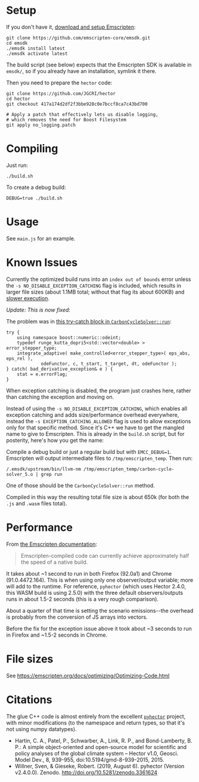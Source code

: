 # Setup

If you don't have it, [download and setup Emscripten](https://emscripten.org/docs/getting_started/downloads.html):

```
git clone https://github.com/emscripten-core/emsdk.git
cd emsdk
./emsdk install latest
./emsdk activate latest
```

The build script (see below) expects that the Emscripten SDK is available in `emsdk/`, so if you already have an installation, symlink it there.

Then you need to prepare the `hector` code:

```
git clone https://github.com/JGCRI/hector
cd hector
git checkout 417a174d2df2f3bbe928c0e7bccf8ca7c43bd700

# Apply a patch that effectively lets us disable logging,
# which removes the need for Boost Filesystem
git apply no_logging.patch
```

# Compiling

Just run:

```
./build.sh
```

To create a debug build:

```
DEBUG=true ./build.sh
```

# Usage

See `main.js` for an example.

# Known Issues

Currently the optimized build runs into an `index out of bounds` error unless the `-s NO_DISABLE_EXCEPTION_CATCHING` flag is included, which results in larger file sizes (about 1.1MB total; without that flag its about 600KB) and [slower execution](https://github.com/emscripten-core/emscripten/blob/main/src/settings.js#L647).

_Update: This is now fixed_:

The problem was in [this try-catch block in `CarbonCycleSolver::run`](https://github.com/JGCRI/hector/blob/73673ac230958ec8312c8a8061b9b96290e99efe/src/carbon-cycle-solver.cpp#L261):

```
try {
    using namespace boost::numeric::odeint;
    typedef runge_kutta_dopri5<std::vector<double> > error_stepper_type;
    integrate_adaptive( make_controlled<error_stepper_type>( eps_abs, eps_rel ),
             odeFunctor, c, t_start, t_target, dt, odeFunctor );
} catch( bad_derivative_exception& e ) {
    stat = e.errorFlag;
}
```

When exception catching is disabled, the program just crashes here, rather than catching the exception and moving on.

Instead of using the `-s NO_DISABLE_EXCEPTION_CATCHING`, which enables all exception catching and adds size/performance overhead everywhere, instead the `-s EXCEPTION_CATCHING_ALLOWED` flag is used to allow exceptions only for that specific method. Since it's C++ we have to get the mangled name to give to Emscripten. This is already in the `build.sh` script, but for posterity, here's how you get the name:

Compile a debug build or just a regular build but with `EMCC_DEBUG=1`. Emscripten will output intermediate files to `/tmp/emscripten_temp`. Then run:

```
/.emsdk/upstream/bin/llvm-nm /tmp/emscripten_temp/carbon-cycle-solver_5.o | grep run
```

One of those should be the `CarbonCycleSolver::run` method.

Compiled in this way the resulting total file size is about 650k (for both the `.js` and `.wasm` files total).

# Performance

From [the Emscripten documentation](https://emscripten.org/docs/optimizing/Optimizing-Code.html):

> Emscripten-compiled code can currently achieve approximately half the speed of a native build.

It takes about ~1 second to run in both Firefox (92.0a1) and Chrome (91.0.4472.164). This is when using only one observer/output variable; more will add to the runtime. For reference, `pyhector` (which uses Hector 2.4.0, this WASM build is using 2.5.0) with the three default observers/outputs runs in about 1.5-2 seconds (this is a very rough comparison).

About a quarter of that time is setting the scenario emissions--the overhead is probably from the conversion of JS arrays into vectors.

Before the fix for the exception issue above it took about ~3 seconds to run in Firefox and ~1.5-2 seconds in Chrome.

# File sizes

See <https://emscripten.org/docs/optimizing/Optimizing-Code.html>

# Citations

The glue C++ code is almost entirely from the excellent [`pyhector`](https://github.com/openclimatedata/pyhector) project, with minor modifications (to the namespace and return types, so that it's not using numpy datatypes).

- Hartin, C. A., Patel, P., Schwarber, A., Link, R. P., and Bond-Lamberty, B. P.: A simple object-oriented and open-source model for scientific and policy analyses of the global climate system – Hector v1.0, Geosci. Model Dev., 8, 939-955, doi:10.5194/gmd-8-939-2015, 2015.
- Willner, Sven, & Gieseke, Robert. (2019, August 6). pyhector (Version v2.4.0.0). Zenodo. http://doi.org/10.5281/zenodo.3361624
